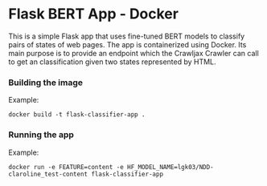 # Flask BERT App - Docker

This is a simple Flask app that uses fine-tuned BERT models to classify pairs of states of web pages. The app is containerized using Docker.
Its main purpose is to provide an endpoint which the Crawljax Crawler can call to get an classification given two states represented by HTML.

### Building the image

Example:

```
docker build -t flask-classifier-app .
```

### Running the app

Example:

```
docker run -e FEATURE=content -e HF_MODEL_NAME=lgk03/NDD-claroline_test-content flask-classifier-app
```
